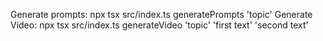 Generate prompts: npx tsx src/index.ts generatePrompts 'topic'
Generate Video: npx tsx src/index.ts generateVideo 'topic' 'first text' 'second text'